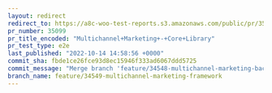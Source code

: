 ```yaml
---
layout: redirect
redirect_to: https://a8c-woo-test-reports.s3.amazonaws.com/public/pr/35099/e2e/index.html
pr_number: 35099
pr_title_encoded: "Multichannel+Marketing+-+Core+Library"
pr_test_type: e2e
last_published: "2022-10-14 14:58:56 +0000"
commit_sha: fbde1ce26fce93d8ec15946f333ad6067ddd5725
commit_message: "Merge branch 'feature/34548-multichannel-marketing-backend' into feat…"
branch_name: feature/34549-multichannel-marketing-framework
---
```

